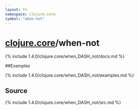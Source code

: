 ```yaml
---
layout: fn
namespace: clojure.core
symbol: "when-not"
---
```


# [clojure.core](../)/when-not

{% include 1.4.0/clojure.core/when_DASH_not/docs.md %}

##Examples

{% include 1.4.0/clojure.core/when_DASH_not/examples.md %}
## Source
{% include 1.4.0/clojure.core/when_DASH_not/src.md %}

